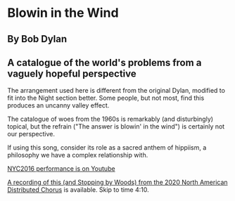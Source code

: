 #  Blowin in the Wind

## By Bob Dylan
## A catalogue of the world's problems from a vaguely hopeful perspective

The arrangement used here is different from the original Dylan,
modified to fit into the Night section better.  Some people, but not
most, find this produces an uncanny valley effect.

The catalogue of woes from the 1960s is remarkably (and disturbingly)
topical, but the refrain ("The answer is blowin' in the wind") is
certainly not our perspective.

If using this song, consider its role as a sacred anthem of hippiism,
a philosophy we have a complex relationship with.

[NYC2016 performance is on Youtube](https://www.youtube.com/watch?v=ovDHalP-yLc&list=PL2kAZU4YexD8EtbrNfI6RP0rjsTAIYwK6)

[A recording of this (and Stopping by Woods) from the 2020 North American Distributed Chorus](https://www.jefftk.com/solstice-2020/05-whose-woods--blowin-in-the-wind--2020-12-20-014819.mp3) is available.  Skip to time 4:10.